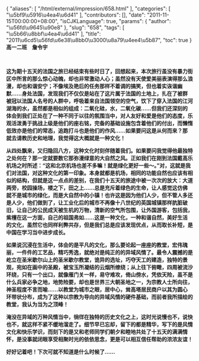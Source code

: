 {
    "aliases": [
        "/html/external/impression/658.html"
    ],
    "categories": [
        "\u5bf9\u5916\u4ea4\u6d41"
    ],
    "contributors": [],
    "date": "2011-11-15T00:00:00+08:00",
    "isCJKLanguage": true,
    "params": {
        "author": "\u56fd\u9645\u90e8"
    },
    "slug": "658",
    "tags": [
        "\u5b66\u8bbf\u4ea4\u6d41"
    ],
    "title": "2011\u6cd5\u56fd\u6e38\u8bb0\u3000\u8a79\u4ee4\u5b87",
    "toc": true
}
**高一二班　詹令宇**

 

**这为期十五天的法国之旅已经结束有些时日了，回想起来，本次旅行虽没有暴力街区中所言的那么惊心动魄，却也非常激动人心；虽然没有天使爱美丽表演得那么浪漫，却也和谐安宁；不像埃及艳后的任务那样不着调的搞笑，但也着实诙谐幽默……身处法国，发现我们不仅仅是站在了这片属于法国的土地上，扎在了被群被冠以法国人名号的人群中，呼吸着来自法国领空的空气，饮下了穿入法国的江河湖海的水，虽然都是相似的组成：二氧化硅，水，二氧化碳……但我们还深刻的体会到我们正处在了一种不同于以往的氛围当中，对人友好和爱是他们的态度，乐观活泼勇于挑战上级是他们的座右铭，完备的基础设施包含着他们的付出，而懒惰低效亦是他们的常态，追跑打斗也是他们的作风……如果要问这是从何而来？那就去请教历史和地理，我觉得这大概就是一种文化！**

**从四处飘来，又归隐回八方，这种文化时刻伴随着我们。如果要问我觉得他最独特之处何在？那一定就要数它那弥漫绿意的大自然之风。正如我们在刚到法国戴高乐机场之时所述：“这和北京机场也差不多嘛！就是绿化更好一些～。”对，这就是我们对法国，对这种文化的第一印象。本身就都是机场，相同的功能自然也应该有相似的结构，但就是这一点点的差别，在我们十五天的旅途中被一次次的放大：大道两旁，校园操场，楼之下，田之上……总是充斥着绿色的生命，让人感觉这仿佛就不是城市的绿化，而是大自然中的小镇！也许这是因为他们人少，但不管人多还是人少，他们做到了，让工业化后的城市不再像十八世纪的英国城镇那样肮脏破旧，让自己的公民成天被生机的万物，清新的空气所包围，让外国游客，包括我，紫檀在这一方面，自己的祖国弗如……这是一种文化，一种和谐自然，美好生活的文化，虽然它也同样利弊共存，但是我们总是应该发现优点，从而取长补短，是中国在学习当中进步成长。**

**如果说沉浸在生活中，体会的是平凡的文化，那么要论起一座座的教堂，宏伟瑰丽，一件件的工艺品，精巧秀逸，就绝对是纯正的的异域风情了。最令人震撼的是屹立在圣米歇尔山上的圣米歇尔教堂，诡异的选址，巧夺天工的建造，独特的景观，宛如在画中的圣殿，被宝玉所凝结的云烟所缭绕；从上往下俯瞰，四周被流沙环绕，只有一个出口，就像雁门关一样，易守难攻，倚山傍水，凭依天险，虽不是什么兵家必争之地，地势险要，却也是世界三大朝圣地之一，为宗教人士所向往，神圣程度不言而喻……以教堂为城市之眼，居中心，耸高塔居民商户以其为圆心环带状分布，成为了这种以宗教为导向的异域风情的硬件基础，而前者我所描绘的教堂，我认为当为之顶峰！**

**淹没在异域的万种风情当中，徜徉在独特的历史文化之上，这时光说慢也不，说快也不，就这样不紧不缓地溜走了。细节早已忘却，留下的都是精华，写下的是风情文化和快乐学识，而刻下的是又和老师同学们朝夕和睦地共处了十五天的满满情怀，是没事就闭眼享受相聚时光的依依思念，更是可以相互信任帮助的浓浓友谊！**

**好好记着吧！下次可就不知道是什么时候了……**

